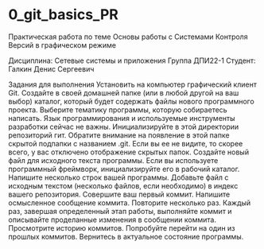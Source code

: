 # 0_git_basics_PR
 Практическая работа по теме Основы работы с Системами Контроля Версий в графическом режиме

Дисциплина: Сетевые системы и приложения
Группа ДПИ22-1
Студент: Галкин Денис Сергеевич

Задания для выполнения
Установить на компьютер графический клиент Git.
Создайте в своей домашней папке (или в любой другой на ваш выбор) каталог, который будет содержать файлы нового программного проекта.
Выберите тематику программы, которую собираетесь написать. Язык программирования и используемые инструменты разработки сейчас не важны.
Инициализируйте в этой директории репозиторий гит.
Обратите внимание на появление в этой папке скрытой подпапки с названием .git. Если вы ее не видите, то скорее всего, у вас отключено отображение скрытых папок.
Создайте новый файл для исходного текста программы. Если вы используете программный фреймворк, инициализируйте его в рабочий каталог.
Напишите несколько строк вашей программы.
Добавьте файл с исходным текстом (несколько файлов, если необходимо) в индекс вашего репозитория.
Совершите ваш первый коммит. Напишите осмысленное сообщение коммита.
Повторите несколько раз. Каждый раз, завершая определенный этап работы, выполняйте коммит и описывайте проделанные изменения в сообщении коммита.
Просмотрите историю коммитов. Попробуйте перейти на один из прошлых коммитов. Вернитесь в актуальное состояние программы.